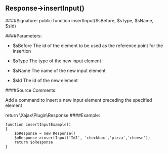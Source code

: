 ## Response->insertInput()

####Signature: public function insertInput($sBefore, $sType, $sName, $sId)

####Parameters:

* $sBefore The id of the element to be used as the reference point for the insertion

* $sType The type of the new input element

* $sName The name of the new input element

* $sId The id of the new element

####Source Comments:

Add a command to insert a new input element preceding the specified element

return \Xajax\Plugin\Response
####Example:
```
function insertInputExample()
{
    $oResponse = new Response()
    $oResponse->insertInput('Id1', 'checkbox','pizza','cheese');
    return $oResponse
}
```